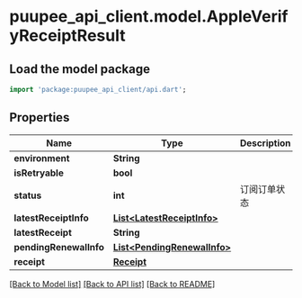 # puupee_api_client.model.AppleVerifyReceiptResult

## Load the model package
```dart
import 'package:puupee_api_client/api.dart';
```

## Properties
Name | Type | Description | Notes
------------ | ------------- | ------------- | -------------
**environment** | **String** |  | [optional] 
**isRetryable** | **bool** |  | [optional] 
**status** | **int** | 订阅订单状态 | [optional] 
**latestReceiptInfo** | [**List&lt;LatestReceiptInfo&gt;**](LatestReceiptInfo.md) |  | [optional] 
**latestReceipt** | **String** |  | [optional] 
**pendingRenewalInfo** | [**List&lt;PendingRenewalInfo&gt;**](PendingRenewalInfo.md) |  | [optional] 
**receipt** | [**Receipt**](Receipt.md) |  | [optional] 

[[Back to Model list]](../README.md#documentation-for-models) [[Back to API list]](../README.md#documentation-for-api-endpoints) [[Back to README]](../README.md)


